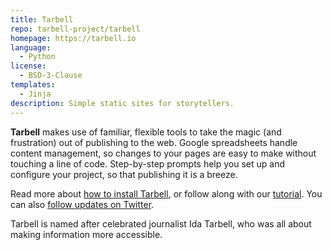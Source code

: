 ```yaml
---
title: Tarbell
repo: tarbell-project/tarbell
homepage: https://tarbell.io
language:
  - Python
license:
  - BSD-3-Clause
templates:
  - Jinja
description: Simple static sites for storytellers.
---
```


**Tarbell** makes use of familiar, flexible tools to take the magic (and frustration) out of publishing to the web. Google spreadsheets handle content management, so changes to your pages are easy to make without touching a line of code. Step-by-step prompts help you set up and configure your project, so that publishing it is a breeze.

Read more about [how to install Tarbell](https://tarbell.readthedocs.org/en/latest/install.html), or follow along with our [tutorial](https://tarbell.readthedocs.org/en/latest/tutorial.html). You can also [follow updates on Twitter](https://twitter.com/tarbellproject).

Tarbell is named after celebrated journalist Ida Tarbell, who was all about making information more accessible.
